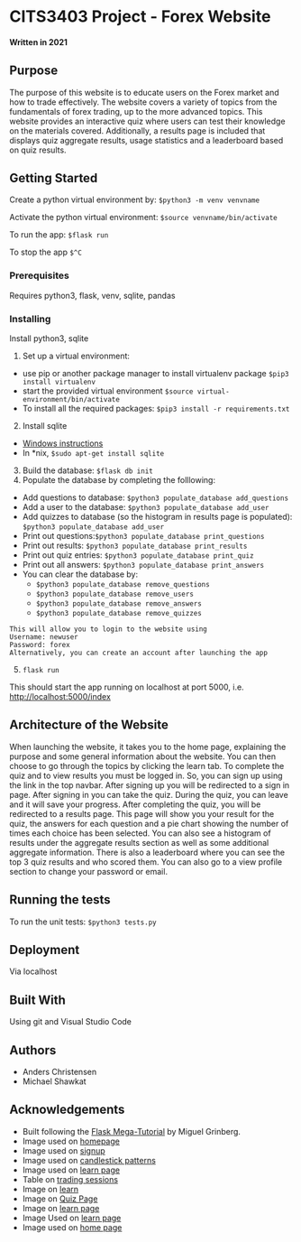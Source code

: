 # CITS3403 Project - Forex Website
#### Written in 2021
## Purpose 
The purpose of this website is to educate users on the Forex market and how to trade effectively. The website covers a variety of topics from the fundamentals of forex trading, up to the more advanced topics. This website provides an interactive quiz where users can test their knowledge on the materials covered. Additionally, a results page is included that displays quiz aggregate results, usage statistics and a leaderboard based on quiz results.
## Getting Started
Create a python virtual environment by: `$python3 -m venv venvname`

Activate the python virtual environment: `$source venvname/bin/activate`

To run the app: `$flask run`

To stop the app `$^C`

### Prerequisites
Requires python3, flask, venv, sqlite, pandas

### Installing
Install python3, sqlite

1. Set up a virtual environment:
 - use pip or another package manager to install virtualenv package `$pip3 install virtualenv`
 - start the provided virtual environment
   `$source virtual-environment/bin/activate`
 - To install all the required packages: `$pip3 install -r requirements.txt`
2. Install sqlite
 - [Windows instructions](http://www.sqlitetutorial.net/download-install-sqlite/)
 - In \*nix, `$sudo apt-get install sqlite`
3. Build the database: `$flask db init`
4. Populate the database by completing the folllowing:
 - Add questions to database: `$python3 populate_database add_questions`
 - Add a user to the database: `$python3 populate_database add_user`
 - Add quizzes to database (so the histogram in results page is populated): `$python3 populate_database add_user`
 - Print out questions:`$python3 populate_database print_questions`
 - Print out results: `$python3 populate_database print_results`
 - Print out quiz entries: `$python3 populate_database print_quiz`
 - Print out all answers: `$python3 populate_database print_answers`
 - You can clear the database by:
   - `$python3 populate_database remove_questions`
   - `$python3 populate_database remove_users`
   - `$python3 populate_database remove_answers`
   - `$python3 populate_database remove_quizzes`
```
This will allow you to login to the website using 
Username: newuser
Password: forex
Alternatively, you can create an account after launching the app
```
5. `flask run`

This should start the app running on localhost at port 5000, i.e. [http://localhost:5000/index](http://localhost:5000/index)

## Architecture of the Website
When launching the website, it takes you to the home page, explaining the purpose and some general information about the website. You can then choose to go through the topics by clicking the learn tab. To complete the quiz and to view results you must be logged in. So, you can sign up using the link in the top navbar. After signing up you will be redirected to a sign in page. After signing in you can take the quiz. During the quiz, you can leave and it will save your progress. After completing the quiz, you will be redirected to a results page. This page will show you your result for the quiz, the answers for each question and a pie chart showing the number of times each choice has been selected. You can also see a histogram of results under the aggregate results section as well as some additional aggregate information. There is also a leaderboard where you can see the top 3 quiz results and who scored them. You can also go to a view profile section to change your password or email.

## Running the tests
To run the unit tests: `$python3 tests.py`

## Deployment
Via localhost

## Built With
Using git and Visual Studio Code

## Authors
 - Anders Christensen
 - Michael Shawkat

## Acknowledgements
 - Built following the [Flask Mega-Tutorial](https://blog.miguelgrinberg.com/post/the-flask-mega-tutorial-part-i-hello-world) by Miguel Grinberg.
 - Image used on [homepage](https://www.google.com/url?sa=i&url=https%3A%2F%2Fwallpapercave.com%2Fforex-wallpapers&psig=AOvVaw1hmYIws7KElU0YdGP46WJv&ust=1621330749024000&source=images&cd=vfe&ved=0CAIQjRxqFwoTCNjhoPK10PACFQAAAAAdAAAAABAD)
 - Image used on [signup](https://wallpaperaccess.com/forex)
 - Image used on [candlestick patterns](https://www.babypips.com/)
 - Image used on [learn page](https://www.merriam-webster.com/dictionary/vertical)
 - Table on [trading sessions](https://www.babypips.com/)
 - Image on [learn](https://a.c-dn.net/b/1WaXqW/what-is-forex_body_what_is_forex.jpg.full.jpg)
 - Image on [Quiz Page](https://www.google.com/url?sa=i&url=https%3A%2F%2Fmerehead.com%2Fblog%2Fhow-to-make-a-forex-trading-website%2F&psig=AOvVaw33cSHTQo3gRCDZHTeZ6Zvd&ust=1621331320586000&source=images&cd=vfe&ved=0CAIQjRxqFwoTCNCF0v230PACFQAAAAAdAAAAABAK)
 - Image on [learn page](https://www.google.com/url?sa=i&url=https%3A%2F%2Fwww.cmcmarkets.com%2Fen-gb%2Ftrading-guides%2Fforex-vs-stocks&psig=AOvVaw33cSHTQo3gRCDZHTeZ6Zvd&ust=1621331320586000&source=images&cd=vfe&ved=0CAIQjRxqFwoTCNCF0v230PACFQAAAAAdAAAAABAQ)
 - Image Used on [learn page](https://www.google.com/url?sa=i&url=https%3A%2F%2Fwww.ibusiness.co.za%2Ffin%2Fgetting-started-with-the-forex-trading-market-the-worlds-number-one-market-the-beginners-ultimate-guide%2F&psig=AOvVaw33cSHTQo3gRCDZHTeZ6Zvd&ust=1621331320586000&source=images&cd=vfe&ved=0CAIQjRxqFwoTCNCF0v230PACFQAAAAAdAAAAABAc)
 - Image used on [home page](https://moneysmart.gov.au/how-to-invest)





